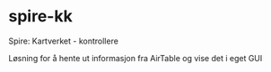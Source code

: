 # spire-kk
Spire: Kartverket - kontrollere

Løsning for å hente ut informasjon fra AirTable og vise det i eget GUI
